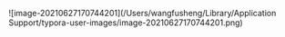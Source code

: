 ![image-20210627170744201](/Users/wangfusheng/Library/Application Support/typora-user-images/image-20210627170744201.png)